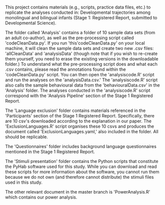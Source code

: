 This project contains materials (e.g., scripts, practice data files, etc.) to replicate the analyses conducted in: Developmental trajectories among monolingual and bilingual infants (Stage 1: Registered Report, submitted to Developmental Science).

The folder called 'Analysis' contains a folder of 10 sample data sets (from an adult co-author), as well as the pre-processing script called 'codeCleanData.py'. If you run 'this'codeCleanData.py' on your local machine, it will clean the sample data sets and create two new .csv files: 'allCleanData' and 'analysisData' (though note that if you wish to re-create them yourself, you need to erase the existing versions in the downloadable folder.) To understand what the pre-processing script does and what each .csv contains, please read the annotations found within the 'codeCleanData.py' script. You can then open the 'analysiscode.R' script and run the analyses on the 'analysisData.csv.' The 'analysiscode.R' script also calls the sample behavioural data from the 'behaviouralData.csv' in the 'Analysis' folder. The analyses conducted in the 'analysiscode.R' script correspond with the 'Analysis Pipeline' section of the Stage 1 Registered Report. 

The 'Language exclusion' folder contains materials referenced in the 'Participants' section of the Stage 1 Registered Report. Specifically, there are 10 csv's downloaded according to the explanation in our paper. The 'ExclusionLanguages.R' script organises these 10 csvs and produces the document called 'ExclusionLanguages.yaml,' also included in the folder. All should be replicable. 

The 'Questionnaires' folder includes background language questionnaires mentioned in the Stage 1 Registered Report.

The 'Stimuli presentation' folder contains the Python scripts that constitute the PyHab software used for this study. While you can download and read these scripts for more information about the software, you cannot run them because we do not own (and therefore cannot distribute) the stimuli files used in this study.

The other relevant document in the master branch is 'PowerAnalysis.R' which contains our power analysis. 
